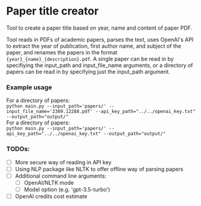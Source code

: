 # Paper title creator
Tool to create a paper title based on year, name and content of paper PDF.

Tool reads in PDFs of academic papers, parses the text, uses OpenAI's API to extract the year of publication, first author name, and subject of the paper, and renames the papers in the format `{year}_{name}_{description}.pdf`.
A single paper can be read in by specifiying the input_path and input_file_name arguments, or a directory of papers can be read in by specifying just the input_path argument.

### Example usage
For a directory of papers:  
`python main.py --input_path='papers/' --input_file_name='2309.12288.pdf' --api_key_path="../../openai_key.txt" --output_path="output/"`  
For a directory of papers:  
`python main.py --input_path='papers/' --api_key_path="../../openai_key.txt" --output_path="output/"`

### TODOs:
- [ ] More secure way of reading in API key
- [ ] Using NLP package like NLTK to offer offline way of parsing papers
- [ ] Additional command line arguments:
  - [ ] OpenAI/NLTK mode
  - [ ] Model option (e.g. 'gpt-3.5-turbo')
- [ ] OpenAI credits cost estimate 
